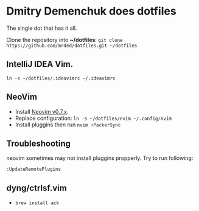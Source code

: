 # Dmitry Demenchuk does dotfiles

The single dot that has it all.

Clone the repository into **~/dotfiles**: `git clone https://github.com/mrded/dotfiles.git ~/dotfiles`


## IntelliJ IDEA Vim. 

`ln -s ~/dotfiles/.ideavimrc ~/.ideavimrc`

## NeoVim
- Install [Neovim v0.7.x](https://github.com/neovim/neovim/releases/latest).
- Replace configuration: `ln -s ~/dotfiles/nvim ~/.config/nvim`
- Install pluggins then run `nvim +PackerSync`

## Troubleshooting

neovim sometimes may not install pluggins propperly. Try to run following:

    :UpdateRemotePlugins 


## dyng/ctrlsf.vim

- `brew install ack`
